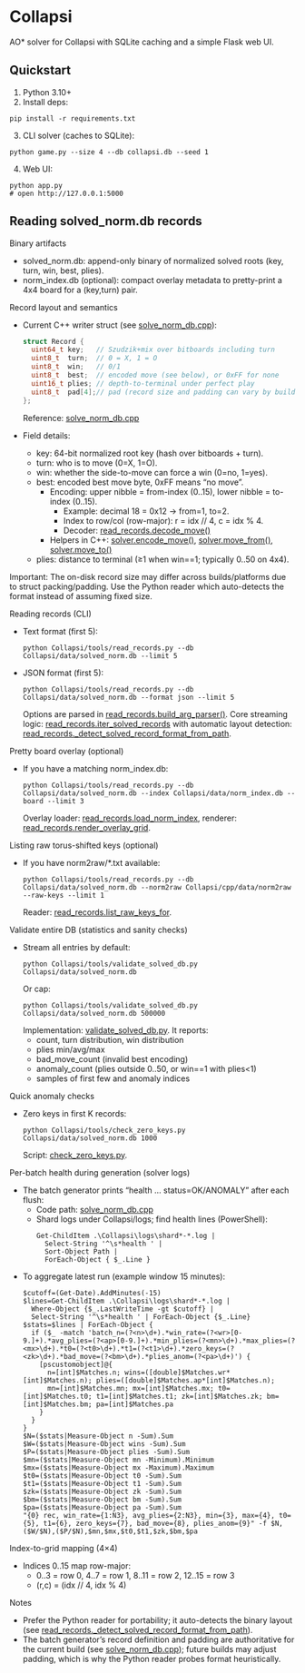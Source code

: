 Collapsi
========

AO* solver for Collapsi with SQLite caching and a simple Flask web UI.

Quickstart
----------

1) Python 3.10+
2) Install deps:
```
pip install -r requirements.txt
```
3) CLI solver (caches to SQLite):
```
python game.py --size 4 --db collapsi.db --seed 1
```
4) Web UI:
```
python app.py
# open http://127.0.0.1:5000
```


Reading solved_norm.db records
------------------------------

Binary artifacts
- solved_norm.db: append-only binary of normalized solved roots (key, turn, win, best, plies).
- norm_index.db (optional): compact overlay metadata to pretty-print a 4x4 board for a (key,turn) pair.

Record layout and semantics
- Current C++ writer struct (see [solve_norm_db.cpp](Collapsi/cpp/src/solve_norm_db.cpp)):
  ```cpp
  struct Record {
    uint64_t key;   // Szudzik+mix over bitboards including turn
    uint8_t  turn;  // 0 = X, 1 = O
    uint8_t  win;   // 0/1
    uint8_t  best;  // encoded move (see below), or 0xFF for none
    uint16_t plies; // depth-to-terminal under perfect play
    uint8_t  pad[4];// pad (record size and padding can vary by build)
  };
  ```
  Reference: [solve_norm_db.cpp](Collapsi/cpp/src/solve_norm_db.cpp:24)

- Field details:
  - key: 64-bit normalized root key (hash over bitboards + turn).
  - turn: who is to move (0=X, 1=O).
  - win: whether the side-to-move can force a win (0=no, 1=yes).
  - best: encoded best move byte, 0xFF means “no move”.
    - Encoding: upper nibble = from-index (0..15), lower nibble = to-index (0..15).
      - Example: decimal 18 = 0x12 → from=1, to=2.
      - Index to row/col (row-major): r = idx // 4, c = idx % 4.
      - Decoder: [read_records.decode_move()](Collapsi/tools/read_records.py:37)
    - Helpers in C++: [solver.encode_move()](Collapsi/cpp/include/solver.hpp:38), [solver.move_from()](Collapsi/cpp/include/solver.hpp:39), [solver.move_to()](Collapsi/cpp/include/solver.hpp:40)
  - plies: distance to terminal (≥1 when win==1; typically 0..50 on 4x4).

Important: The on-disk record size may differ across builds/platforms due to struct packing/padding. Use the Python reader which auto-detects the format instead of assuming fixed size.

Reading records (CLI)
- Text format (first 5):
  ```
  python Collapsi/tools/read_records.py --db Collapsi/data/solved_norm.db --limit 5
  ```
- JSON format (first 5):
  ```
  python Collapsi/tools/read_records.py --db Collapsi/data/solved_norm.db --format json --limit 5
  ```
  Options are parsed in [read_records.build_arg_parser()](Collapsi/tools/read_records.py:304). Core streaming logic: [read_records.iter_solved_records](Collapsi/tools/read_records.py:156) with automatic layout detection: [read_records._detect_solved_record_format_from_path](Collapsi/tools/read_records.py:112).

Pretty board overlay (optional)
- If you have a matching norm_index.db:
  ```
  python Collapsi/tools/read_records.py --db Collapsi/data/solved_norm.db --index Collapsi/data/norm_index.db --board --limit 3
  ```
  Overlay loader: [read_records.load_norm_index](Collapsi/tools/read_records.py:229), renderer: [read_records.render_overlay_grid](Collapsi/tools/read_records.py:261).

Listing raw torus-shifted keys (optional)
- If you have norm2raw/*.txt available:
  ```
  python Collapsi/tools/read_records.py --db Collapsi/data/solved_norm.db --norm2raw Collapsi/cpp/data/norm2raw --raw-keys --limit 1
  ```
  Reader: [read_records.list_raw_keys_for](Collapsi/tools/read_records.py:285).

Validate entire DB (statistics and sanity checks)
- Stream all entries by default:
  ```
  python Collapsi/tools/validate_solved_db.py Collapsi/data/solved_norm.db
  ```
  Or cap:
  ```
  python Collapsi/tools/validate_solved_db.py Collapsi/data/solved_norm.db 500000
  ```
  Implementation: [validate_solved_db.py](Collapsi/tools/validate_solved_db.py). It reports:
  - count, turn distribution, win distribution
  - plies min/avg/max
  - bad_move_count (invalid best encoding)
  - anomaly_count (plies outside 0..50, or win==1 with plies&lt;1)
  - samples of first few and anomaly indices

Quick anomaly checks
- Zero keys in first K records:
  ```
  python Collapsi/tools/check_zero_keys.py Collapsi/data/solved_norm.db 1000
  ```
  Script: [check_zero_keys.py](Collapsi/tools/check_zero_keys.py).

Per-batch health during generation (solver logs)
- The batch generator prints “health … status=OK/ANOMALY” after each flush:
  - Code path: [solve_norm_db.cpp](Collapsi/cpp/src/solve_norm_db.cpp)
  - Shard logs under Collapsi/logs; find health lines (PowerShell):
    ```
    Get-ChildItem .\Collapsi\logs\shard*-*.log |
      Select-String '^\s*health ' |
      Sort-Object Path |
      ForEach-Object { $_.Line }
    ```
- To aggregate latest run (example window 15 minutes):
  ```
  $cutoff=(Get-Date).AddMinutes(-15)
  $lines=Get-ChildItem .\Collapsi\logs\shard*-*.log |
    Where-Object {$_.LastWriteTime -gt $cutoff} |
    Select-String '^\s*health ' | ForEach-Object {$_.Line}
  $stats=$lines | ForEach-Object {
    if ($_ -match 'batch_n=(?<n>\d+).*win_rate=(?<wr>[0-9.]+).*avg_plies=(?<ap>[0-9.]+).*min_plies=(?<mn>\d+).*max_plies=(?<mx>\d+).*t0=(?<t0>\d+).*t1=(?<t1>\d+).*zero_keys=(?<zk>\d+).*bad_move=(?<bm>\d+).*plies_anom=(?<pa>\d+)') {
      [pscustomobject]@{
        n=[int]$Matches.n; wins=([double]$Matches.wr*[int]$Matches.n); plies=([double]$Matches.ap*[int]$Matches.n);
        mn=[int]$Matches.mn; mx=[int]$Matches.mx; t0=[int]$Matches.t0; t1=[int]$Matches.t1; zk=[int]$Matches.zk; bm=[int]$Matches.bm; pa=[int]$Matches.pa
      }
    }
  }
  $N=($stats|Measure-Object n -Sum).Sum
  $W=($stats|Measure-Object wins -Sum).Sum
  $P=($stats|Measure-Object plies -Sum).Sum
  $mn=($stats|Measure-Object mn -Minimum).Minimum
  $mx=($stats|Measure-Object mx -Maximum).Maximum
  $t0=($stats|Measure-Object t0 -Sum).Sum
  $t1=($stats|Measure-Object t1 -Sum).Sum
  $zk=($stats|Measure-Object zk -Sum).Sum
  $bm=($stats|Measure-Object bm -Sum).Sum
  $pa=($stats|Measure-Object pa -Sum).Sum
  "{0} rec, win_rate={1:N3}, avg_plies={2:N3}, min={3}, max={4}, t0={5}, t1={6}, zero_keys={7}, bad_move={8}, plies_anom={9}" -f $N,($W/$N),($P/$N),$mn,$mx,$t0,$t1,$zk,$bm,$pa
  ```

Index-to-grid mapping (4×4)
- Indices 0..15 map row-major:
  - 0..3 = row 0, 4..7 = row 1, 8..11 = row 2, 12..15 = row 3
  - (r,c) = (idx // 4, idx % 4)

Notes
- Prefer the Python reader for portability; it auto-detects the binary layout (see [read_records._detect_solved_record_format_from_path](Collapsi/tools/read_records.py:112)).
- The batch generator’s record definition and padding are authoritative for the current build (see [solve_norm_db.cpp](Collapsi/cpp/src/solve_norm_db.cpp)); future builds may adjust padding, which is why the Python reader probes format heuristically.
